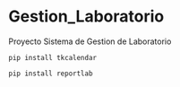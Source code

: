 # Gestion_Laboratorio
Proyecto Sistema de Gestion de Laboratorio

``pip install tkcalendar``

``pip install reportlab``

